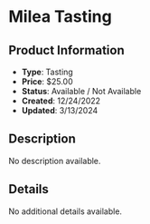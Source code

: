 # Milea Tasting

## Product Information
- **Type**: Tasting
- **Price**: $25.00
- **Status**: Available / Not Available
- **Created**: 12/24/2022
- **Updated**: 3/13/2024

## Description
No description available.



## Details
No additional details available.
